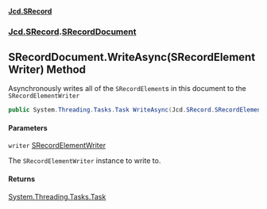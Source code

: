 #### [Jcd.SRecord](index.md 'index')
### [Jcd.SRecord](Jcd.SRecord.md 'Jcd.SRecord').[SRecordDocument](Jcd.SRecord.SRecordDocument.md 'Jcd.SRecord.SRecordDocument')

## SRecordDocument.WriteAsync(SRecordElementWriter) Method

Asynchronously writes all of the `SRecordElement`s in this document to the  
`SRecordElementWriter`

```csharp
public System.Threading.Tasks.Task WriteAsync(Jcd.SRecord.SRecordElementWriter writer);
```
#### Parameters

<a name='Jcd.SRecord.SRecordDocument.WriteAsync(Jcd.SRecord.SRecordElementWriter).writer'></a>

`writer` [SRecordElementWriter](Jcd.SRecord.SRecordElementWriter.md 'Jcd.SRecord.SRecordElementWriter')

The `SRecordElementWriter` instance to write to.

#### Returns
[System.Threading.Tasks.Task](https://docs.microsoft.com/en-us/dotnet/api/System.Threading.Tasks.Task 'System.Threading.Tasks.Task')